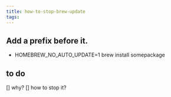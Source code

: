 ```yaml
---
title: how-to-stop-brew-update
tags:
---
```



## Add a prefix before it. 
- HOMEBREW_NO_AUTO_UPDATE=1 brew install somepackage

## to do 
[] why?
[] how to stop it?